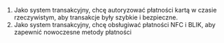 1. Jako system transakcyjny, chcę autoryzować płatności kartą w czasie
rzeczywistym, aby transakcje były szybkie i bezpieczne.
2. Jako system transakcyjny, chcę obsługiwać płatności NFC i BLIK, aby zapewnić
nowoczesne metody płatności
